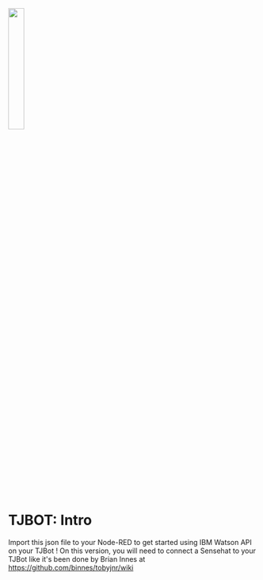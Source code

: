 <img src="./img/tjbotcl.png" width="25%"/>


# TJBOT: Intro

Import this json file to your Node-RED to get started using IBM Watson API on your TJBot !
On this version, you will need to connect a Sensehat to your TJBot like it's been done by Brian Innes at https://github.com/binnes/tobyjnr/wiki